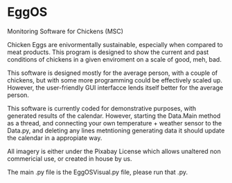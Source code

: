 # EggOS
Monitoring Software for Chickens (MSC)

Chicken Eggs are enivormentally sustainable, especially when compared to meat products. This program is designed to show the current and past conditions of chickens in a given enviroment on a scale of good, meh, bad.

This software is designed mostly for the average person, with a couple of chickens, but with some more programming could be effectively scaled up. However, the user-friendly GUI interfacce lends itself better for the average person.

This software is currently coded for demonstrative purposes, with generated results of the calendar.
However, starting the Data.Main method as a thread, and connecting your own temperature + weather sensor to the Data.py, and deleting any lines metntioning generating data
it should update the calendar in a appropiate way.

All imagery is either under the Pixabay License which allows unaltered non commericial use, or created in house by us.

The main .py file is the EggOSVisual.py file, please run that .py.
